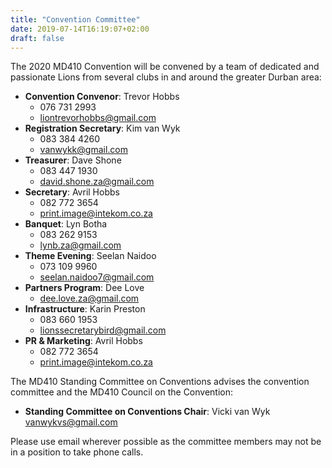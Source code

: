 ```yaml
---
title: "Convention Committee"
date: 2019-07-14T16:19:07+02:00
draft: false
---
```


The 2020 MD410 Convention will be convened by a team of dedicated and passionate Lions from several clubs in and around the greater Durban area:

* **Convention Convenor**: Trevor Hobbs
    * 076 731 2993
    * [liontrevorhobbs@gmail.com](mailto:liontrevorhobbs@gmail.com)
* **Registration Secretary**: Kim van Wyk
    * 083 384 4260
    * [vanwykk@gmail.com](mailto:vanwykk@gmail.com)
* **Treasurer**: Dave Shone
    * 083 447 1930
    * [david.shone.za@gmail.com](mailto:david.shone.za@gmail.com)
* **Secretary**: Avril Hobbs
    * 082 772 3654
    * [print.image@intekom.co.za](mailto:print.image@intekom.co.za)
* **Banquet**: Lyn Botha
    * 083 262 9153 
    * [lynb.za@gmail.com](mailto:lynb.za@gmail.com)
* **Theme Evening**: Seelan Naidoo
    * 073 109 9960
    * [seelan.naidoo7@gmail.com](mailto:seelan.naidoo7@gmail.com)
* **Partners Program**: Dee Love
    * [dee.love.za@gmail.com](mailto:dee.love.za@gmail.com)
* **Infrastructure**: Karin Preston
    * 083 660 1953
    * [lionssecretarybird@gmail.com](mailto:lionssecretarybird@gmail.com)
* **PR & Marketing**: Avril Hobbs
    * 082 772 3654
    * [print.image@intekom.co.za](mailto:print.image@intekom.co.za)


The MD410 Standing Committee on Conventions advises the convention committee and the MD410 Council on the Convention:

* **Standing Committee on Conventions Chair**: Vicki van Wyk [vanwykvs@gmail.com](mailto:vanwykvs@gmail.com)

Please use email wherever possible as the committee members may not be in a position to take phone calls.
